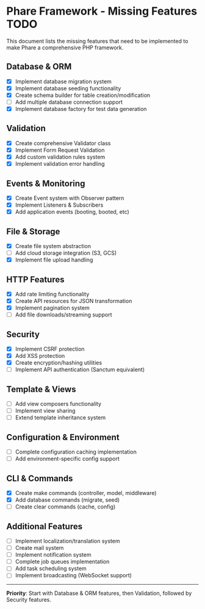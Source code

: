 # Phare Framework - Missing Features TODO

This document lists the missing features that need to be implemented to make Phare a comprehensive PHP framework.

## Database & ORM

- [x] Implement database migration system
- [x] Implement database seeding functionality  
- [x] Create schema builder for table creation/modification
- [ ] Add multiple database connection support
- [x] Implement database factory for test data generation

## Validation

- [x] Create comprehensive Validator class
- [x] Implement Form Request Validation
- [x] Add custom validation rules system
- [x] Implement validation error handling

## Events & Monitoring

- [x] Create Event system with Observer pattern
- [x] Implement Listeners & Subscribers
- [x] Add application events (booting, booted, etc)

## File & Storage

- [x] Create file system abstraction
- [ ] Add cloud storage integration (S3, GCS)
- [x] Implement file upload handling

## HTTP Features

- [x] Add rate limiting functionality
- [x] Create API resources for JSON transformation
- [x] Implement pagination system
- [ ] Add file downloads/streaming support

## Security

- [x] Implement CSRF protection
- [x] Add XSS protection
- [x] Create encryption/hashing utilities
- [ ] Implement API authentication (Sanctum equivalent)

## Template & Views

- [ ] Add view composers functionality
- [ ] Implement view sharing
- [ ] Extend template inheritance system

## Configuration & Environment

- [ ] Complete configuration caching implementation
- [ ] Add environment-specific config support

## CLI & Commands

- [x] Create make commands (controller, model, middleware)
- [x] Add database commands (migrate, seed)
- [ ] Create clear commands (cache, config)

## Additional Features

- [ ] Implement localization/translation system
- [ ] Create mail system
- [ ] Implement notification system
- [ ] Complete job queues implementation
- [ ] Add task scheduling system
- [ ] Implement broadcasting (WebSocket support)

---

**Priority**: Start with Database & ORM features, then Validation, followed by Security features.